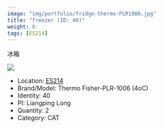 ```yaml
---
image: "img/portfolio/fridge-thermo-PLR1006.jpg"
title: "freezer (ID: 40)"
weight: 0
tags: [ES214]
---
```


冰箱

<!--more-->

![](../../img/portfolio/fridge-thermo-PLR1006.jpg)

- Location: [ES214](../../tags/ES214)
- Brand/Model: Thermo Fisher-PLR-1006 (4oC)
- Identity: 40
- PI: Liangping Long
- Quantity: 2
- Category: CAT






